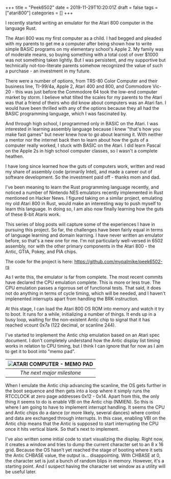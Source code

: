 +++
title = "Peek6502"
date = 2019-11-29T10:20:01Z
draft = false
tags = ["atari800"]
categories = []
+++

I recently started writing an emulator for the Atari 800 computer in the language Rust.

The Atari 800 was my first computer as a child. I had begged and pleaded with my parents to get me a computer after being shown how to write simple BASIC programs on my elementary school's Apple 2. My family was of moderate means, so buying something with a total cost of over $1000 was not something taken lightly. But I was persistent, and my supportive but technically not-too-literate parents somehow recognized the value of such a purchase - an investment in my future.

There were a number of options, from TRS-80 Color Computer and their business line, TI-99/4a, Apple 2, Atari 400 and 800, and Commodore Vic-20 - this was just before the Commodore 64 took the low-end computer market by storm. I believe what tilted the scales for my parents to the Atari was that a friend of theirs who did know about computers was an Atari fan. I would have been thrilled with any of the options because they all had the BASIC programming language, which I was fascinated by.

And through high school, I programmed only in BASIC on the Atari. I was interested in learning assembly language because I knew "that's how you make fast games" but never knew how to go about learning it. With neither a mentor nor the internet back then to learn about how the guts of a computer really worked, I stuck with BASIC on the Atari. I did learn Pascal on the Apple 2s in high school computer classes, so I wasn't a complete heathen.

I have long since learned how the guts of computers work, written and read my share of assembly code (primarily Intel), and made a career out of software development. So the investment paid off - thanks mom and dad.

I've been meaning to learn the Rust programming language recently, and noticed a number of Nintendo NES emulators recently implemented in Rust mentioned on Hacker News. I figured taking on a similar project, emulating my old Atari 800 in Rust, would make an interesting way to push myself to learn this language. In doing so, I am also now finally learning how the guts of these 8-bit Ataris work.

This series of blog posts will capture some of the experiences I have in pursuing this project. So far, the challenges have been fairly equal in terms of language learning and domain learning. I have never written an emulator before, so that's a new one for me. I'm not particularly well-versed in 6502 assembly, nor with the other primary components in the Atari 800 - the Antic, GTIA, Pokey, and PIA chips.

The code for the project is here: https://github.com/mypalmike/peek6502-rs

As I write this, the emulator is far from complete. The most recent commits have declared the CPU emulation complete. This is more or less true. The CPU emulation passes a rigorous set of functional tests. That said, it does not do anything in terms of cycle timing, which will be needed, and I haven't implenented interrupts apart from handling the BRK instruction.

At this stage, I can load the Atari 800 OS ROM into memory and watch it try to boot. It runs for a while, initializing a number of things. It ends up in a busy loop, waiting for the non-existent Antic chip to signal that it has reached vcount 0x7a (122 decimal, or scanline 244).

I've started to implement the Antic chip emulation based on an Atari spec document. I don't completely understand how the Antic display list timing works in relation to CPU timing, but I think I can ignore that for now as I aim to get it to boot into "memo pad".

| ![ATARI COMPUTER - MEMO PAD](/images/Atari_Computer_Memo_Pad.png) | 
|:--:| 
| *The next major milestone* |

<!-- ![ATARI COMPUTER - MEMO PAD](/images/Atari_Computer_Memo_Pad.png)
* Next major goal* -->

When I emulate the Antic chip advancing the scanline, the OS gets further in the boot sequence and then gets into a loop where it simply runs the RTCCLOCK at zero page addresses 0x12 - 0x14. Apart from this, the only thing it seems to do is enable VBI on the Antic chip (NMIEN). So this is where I am going to have to implement interrupt handling. It seems the CPU and Antic chips do a dance (or more likely, several dances) where control and data are exchanged through interrupts. In this case, enabling VBI on the Antic chip means that the Antic is supposed to start interrupting the CPU once it hits vertical blank. So that's next to implement.

I've also written some initial code to start visualizing the display. Right now, it creates a window and tries to dump the current character set to an 8 x 16 grid. Because the OS hasn't yet reached the stage of booting where it sets the Antic CHBASE value, the output is... disappointing. With CHBASE at 0, the character set is just a bunch of random blips in memory. However, it's a starting point. And I suspect having the character set window as a utility will be useful later.